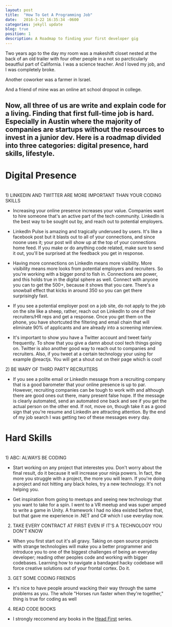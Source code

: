 ```yaml
---
layout: post
title:  "How To Get A Programming Job"
date:   2016-3-22 16:35:34 -0600
categories: jekyll update
blog: true
position: 1
description: A Roadmap to finding your first developer gig
---
```

Two years ago to the day my room was a makeshift closet nested at the back of an old trailer with four other people in a not so parcticularly beautfiul part of California. I was a science teacher. And I loved my job, and I was completely broke.

Another coworker was a farmer in Israel.

And a friend of mine was an online art school dropout in college.

Now, all three of us are write and explain code for a living.
Finding that first full-time job is hard. Especially in Austin where the majority of companies are startups without the resources to invest in a junior dev. Here is a roadmap divided into three categories: digital presence, hard skills, lifestyle.
----------------------------------------------------------------------------------------------------------------------------

<h1>Digital Presence</h1>
<br>
1)&nbsp;LINKEDIN AND TWITTER ARE MORE IMPORTANT THAN YOUR CODING SKILLS

- Increasing your online presence increases your value. Companies want to hire someone that's an active part of the tech community. LinkedIn is the best way to be sought out by, and reach out to potential employers.

- LinkedIn Pulse is amazing and tragically underused by users. It's like a facebook post but it blasts out to all of your connections, and since noone uses it; your post will show up at the top of your connections home feed. If you make or do anything code related, make sure to send it out, you'll be surprised at the feedback you get in response. 

- Having more connections on LinkedIn means more visibility. More visibility means more looks from potential employers and recruiters. So you're working with a bigger pond to fish in. Connections are power, and this holds true in the digital sphere as well. Connect with anyone you can to get the 500+, because it shows that you care. There's a snowball effect that kicks in around 350 so you can get there surprisingly fast.

- If you see a potential employer post on a job site, do not apply to the job on the site like a sheep, rather, reach out on LinkedIn to one of their recruiters/HR reps and get a response. Once you get them on the phone, you have shortcuted the filtering and email chain that will eliminate 90% of applicants and are already into a screening interview.

- It's important to show you have a Twitter account and tweet fairly frequently. To show that you give a damn about cool tech things going on. Twitter is also another good way to reach out to companies and recruiters. Also, if you tweet at a certain technology your using for example @reactjs. You will get a shout out on their page which is cool!

2)&nbsp;BE WARY OF THIRD PARTY RECRUITERS

- If you see a polite email or LinkedIn message from a recruiting company that is a good barometer that your online presence is up to par. However, recruiting companies can be tough to work with and although there are good ones out there, many present false hope. If the message is clearly automated, send an automated one back and see if you get the actual person on the other end. If not, move on, though take it as a good sign that you're resume and LinkedIn are attracting attention. By the end of my job search I was getting two of these messages every day.

<h1>Hard Skills</h1>
<br>
1)&nbsp;ABC: ALWAYS BE CODING

- Start working on any project that interestes you. Don't worry about the final result, do it because it will increase your ninja powers. In fact, the more you struggle with a project, the more you will learn. If you're doing a project and not hitting any black holes, try a new technology. It's not helping you. 

- Get inspiration from going to meetups and seeing new technology that you want to take for a spin. I went to a VR meetup and was super amped to write a game in Unity. A framework I had no idea existed before that, but that gave me experience in .NET and C# which I use everyday now.

2) TAKE EVERY CONTRACT AT FIRST EVEN IF IT'S A TECHNOLOGY YOU DON'T KNOW

- When you first start out it's all gravy. Taking on open source projects with strange technologies will make you a better programmer and introduce you to one of the biggest challenges of being an everyday developer; reading other peoples code and working with bigger codebases. Learning how to navigate a bandaged hacky codebase will force creative solutions out of your frontal cortex. Do it.

3) GET SOME CODING FRIENDS

- It's nice to have people around wacking their way through the same problems as you. The whole "Horses run faster when they're together," thing is true for coding as well

4) READ CODE BOOKS

- I strongly reccomend any books in the <a href="http://shop.oreilly.com/product/0636920027065.do" target="_blank">Head First</a> series.
